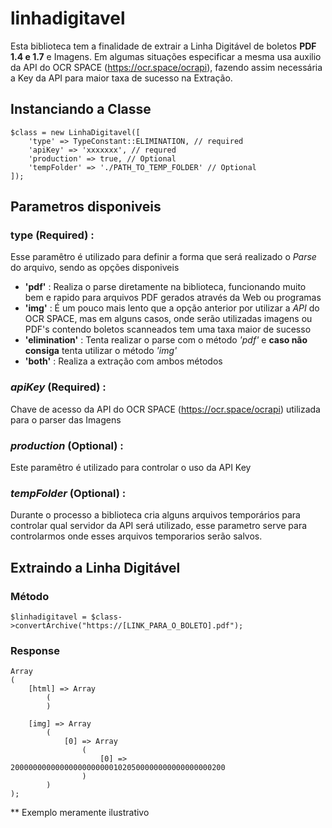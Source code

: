 # linhadigitavel
Esta biblioteca tem a finalidade de extrair a Linha Digitável de boletos **PDF 1.4 e 1.7** e Imagens. Em algumas situações especificar a mesma usa auxilio da API do OCR SPACE (https://ocr.space/ocrapi), fazendo assim necessária a Key da API para maior taxa de sucesso na Extração. 
    
 ## Instanciando a Classe
    $class = new LinhaDigitavel([
        'type' => TypeConstant::ELIMINATION, // required
        'apiKey' => 'xxxxxxx', // requred
        'production' => true, // Optional
        'tempFolder' => './PATH_TO_TEMP_FOLDER' // Optional
    ]);
    
 ## Parametros disponiveis
 ### type (Required) :
  Esse paramêtro é utilizado para definir a forma que será realizado o *Parse* do arquivo, sendo as opções disponiveis
  - **'pdf'** : Realiza o parse diretamente na biblioteca, funcionando muito bem e rapido para arquivos PDF gerados através da Web ou programas
  - **'img'** : É um pouco mais lento que a opção anterior por utilizar a *API* do OCR SPACE, mas em alguns casos, onde serão utilizadas imagens ou PDF's contendo boletos scanneados tem uma taxa maior de sucesso
  - **'elimination'** : Tenta realizar o parse com o método *'pdf'* e **caso não consiga** tenta utilizar o método *'img'*
  - **'both'** : Realiza a extração com ambos métodos
  
 ### *apiKey* (Required) :
 Chave de acesso da API do OCR SPACE (https://ocr.space/ocrapi) utilizada para o parser das Imagens
 
 ### *production* (Optional) :
 Este paramêtro é utilizado para controlar o uso da API Key
 
 ### *tempFolder* (Optional) :
 Durante o processo a biblioteca cria alguns arquivos temporários para controlar qual servidor da API será utilizado, esse parametro serve para controlarmos onde esses arquivos temporarios serão salvos.
 
## Extraindo a Linha Digitável
### Método
    $linhadigitavel = $class->convertArchive("https://[LINK_PARA_O_BOLETO].pdf");
    
### Response 
    Array
    (
        [html] => Array
            (
            )

        [img] => Array
            (
                [0] => Array
                    (
                        [0] => 200000000000000000000001020500000000000000000200
                    )
            )
    );

** Exemplo meramente ilustrativo
  
